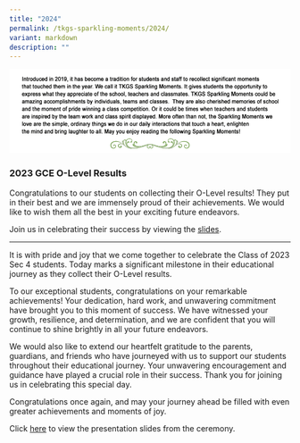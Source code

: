 ```yaml
---
title: "2024"
permalink: /tkgs-sparkling-moments/2024/
variant: markdown
description: ""
---
```

<img src="/images/Sparkling_Moment/sparkling_intro.png">

<h3><strong>2023 GCE O-Level Results</strong></h3>


Congratulations to our students on collecting their O-Level results! They put in their best and we are immensely proud of their achievements. We would like to wish them all the best in your exciting future endeavors. 

Join us in celebrating their success by viewing the <a href="https://drive.google.com/file/d/1bOWJciZKIe3gS9zBeFUmMnv5zY_e3xxt/view?usp=sharing" target="_blank" rel="noopener">slides</a>.

---

It is with pride and joy that we come together to celebrate the Class of 2023 Sec 4 students. Today marks a significant milestone in their educational journey as they collect their O-Level results.

To our exceptional students, congratulations on your remarkable achievements! Your dedication, hard work, and unwavering commitment have brought you to this moment of success. We have witnessed your growth, resilience, and determination, and we are confident that you will continue to shine brightly in all your future endeavors.

We would also like to extend our heartfelt gratitude to the parents, guardians, and friends who have journeyed with us to support our students throughout their educational journey. Your unwavering encouragement and guidance have played a crucial role in their success. Thank you for joining us in celebrating this special day.

Congratulations once again, and may your journey ahead be filled with even greater achievements and moments of joy.

Click <a href="https://drive.google.com/file/d/1bOWJciZKIe3gS9zBeFUmMnv5zY_e3xxt/view?usp=sharing" target="_blank" rel="noopener">here</a> to view the presentation slides from the ceremony.